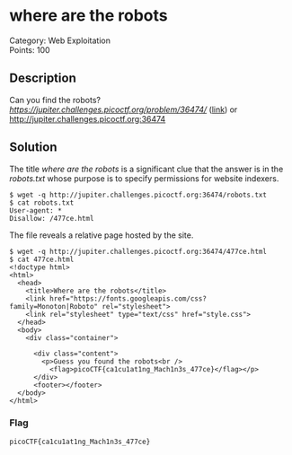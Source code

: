 # where are the robots
Category: Web Exploitation\
Points: 100

## Description
Can you find the robots? *https://jupiter.challenges.picoctf.org/problem/36474/* ([link](https://jupiter.challenges.picoctf.org/problem/36474/)) or http://jupiter.challenges.picoctf.org:36474

## Solution
The title *where are the robots* is a significant clue that the answer is in the *robots.txt* whose purpose is to specify permissions for website indexers.
```
$ wget -q http://jupiter.challenges.picoctf.org:36474/robots.txt
$ cat robots.txt 
User-agent: *
Disallow: /477ce.html
```

The file reveals a relative page hosted by the site.
```
$ wget -q http://jupiter.challenges.picoctf.org:36474/477ce.html
$ cat 477ce.html 
<!doctype html>
<html>
  <head>
    <title>Where are the robots</title>
    <link href="https://fonts.googleapis.com/css?family=Monoton|Roboto" rel="stylesheet">
    <link rel="stylesheet" type="text/css" href="style.css">
  </head>
  <body>
    <div class="container">
      
      <div class="content">
        <p>Guess you found the robots<br />
          <flag>picoCTF{ca1cu1at1ng_Mach1n3s_477ce}</flag></p>
      </div>
      <footer></footer>
  </body>
</html>
```

### Flag
```
picoCTF{ca1cu1at1ng_Mach1n3s_477ce}
```